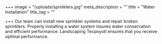 +++
image = "/uploads/sprinklers.jpg"
meta_description = ""
title = "Water Installation"
title_tag = ""

+++
Our team can install new sprinkler systems and repair broken sprinklers. Properly installing a water system insures water conservation and efficient performance. Landscaping Tecpoyotl ensures that you receive optimal performance.